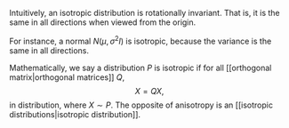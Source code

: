 Intuitively, an isotropic distribution is rotationally invariant. That is, it is the same in all directions when viewed from the origin. 

For instance, a normal $N(\mu,\sigma^2I)$ is isotropic, because the variance is the same in all directions. 

Mathematically, we say a distribution $P$ is isotropic if for all [[orthogonal matrix|orthogonal matrices]] $Q$, 
$$
X = QX,
$$ in distribution, where $X\sim P$. The opposite of anisotropy is an [[isotropic distributions|isotropic distribution]]. 